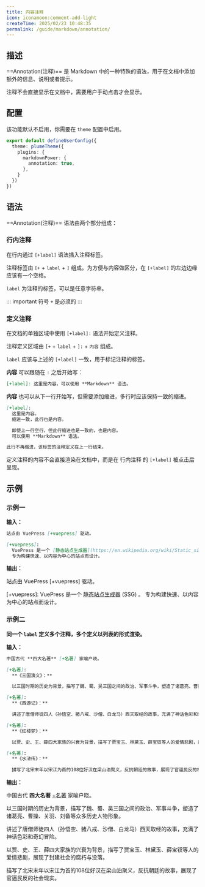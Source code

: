 ```yaml
---
title: 内容注释
icon: iconamoon:comment-add-light
createTime: 2025/02/23 10:48:35
permalink: /guide/markdown/annotation/
---
```


## 描述

==Annotation(注释)== 是 Markdown 中的一种特殊的语法，用于在文档中添加额外的信息、说明或者提示。

注释不会直接显示在文档中，需要用户手动点击才会显示。

## 配置

该功能默认不启用，你需要在 `theme` 配置中启用。

```ts title=".vuepress/config.ts"
export default defineUserConfig({
  theme: plumeTheme({
    plugins: {
      markdownPower: {
        annotation: true,
      },
    }
  })
})
```

## 语法

==Annotation(注释)== 语法由两个部分组成：

### 行内注释

在行内通过 `[+label]` 语法插入注释标签。

注释标签由 `[+` + `label` + `]` 组成。为方便与内容做区分，在 `[+label]` 的左边边缘应该有一个空格。

`label` 为注释的标签，可以是任意字符串。

::: important 符号 `+` 是必须的
:::

### 定义注释

在文档的单独区域中使用 `[+label]:` 语法开始定义注释。

注释定义区域由 `[+` + `label` + `]:` + `内容` 组成。

`label` 应该与上述的 `[+label]` 一致，用于标记注释的标签。

**内容** 可以跟随在 `:` 之后开始写：

```md
[+label]: 这里是内容，可以使用 **Markdown** 语法。
```

**内容** 也可以从下一行开始写，但需要添加缩进，多行时应该保持一致的缩进。

```md
[+label]:
  这里是内容。
  缩进一致，此行也是内容。

  即使上一行空行，但此行缩进也是一致的，也是内容。
  可以使用 **Markdown** 语法。

此行不再缩进，该标签的注释定义在上一行结束。
```

定义注释的内容不会直接渲染在文档中，而是在 行内注释 的 `[+label]` 被点击后呈现。

## 示例

### 示例一

**输入：**

```md
站点由 VuePress [+vuepress] 驱动。

[+vuepress]:
  VuePress 是一个 [静态站点生成器](https://en.wikipedia.org/wiki/Static_site_generator) (SSG) 。
  专为构建快速、以内容为中心的站点而设计。
```

**输出：**

站点由 VuePress [+vuepress] 驱动。

[+vuepress]:
  VuePress 是一个 [静态站点生成器](https://en.wikipedia.org/wiki/Static_site_generator) (SSG) 。
  专为构建快速、以内容为中心的站点而设计。

### 示例二

**同一个 `label` 定义多个注释，多个定义以列表的形式渲染。**

**输入：**

```md
中国古代 **四大名著** [+名著] 家喻户晓。

[+名著]:
  **《三国演义》：**

  以三国时期的历史为背景，描写了魏、蜀、吴三国之间的政治、军事斗争，塑造了诸葛亮、曹操、关羽、刘备等众多历史人物形象。

[+名著]:
  **《西游记》：**

  讲述了唐僧师徒四人（孙悟空、猪八戒、沙僧、白龙马）西天取经的故事，充满了神话色彩和奇幻冒险。

[+名著]:
  **《红楼梦》：**

  以贾、史、王、薛四大家族的兴衰为背景，描写了贾宝玉、林黛玉、薛宝钗等人的爱情悲剧，展现了封建社会的腐朽与没落。

[+名著]:
  **《水浒传》：**

  描写了北宋末年以宋江为首的108位好汉在梁山泊聚义，反抗朝廷的故事，展现了官逼民反的社会现实。
```

**输出：**

中国古代 **四大名著** [+名著] 家喻户晓。

[+名著]:
  **《三国演义》：**

  以三国时期的历史为背景，描写了魏、蜀、吴三国之间的政治、军事斗争，塑造了诸葛亮、曹操、关羽、刘备等众多历史人物形象。

[+名著]:
  **《西游记》：**

  讲述了唐僧师徒四人（孙悟空、猪八戒、沙僧、白龙马）西天取经的故事，充满了神话色彩和奇幻冒险。

[+名著]:
  **《红楼梦》：**

  以贾、史、王、薛四大家族的兴衰为背景，描写了贾宝玉、林黛玉、薛宝钗等人的爱情悲剧，展现了封建社会的腐朽与没落。

[+名著]:
  **《水浒传》：**

  描写了北宋末年以宋江为首的108位好汉在梁山泊聚义，反抗朝廷的故事，展现了官逼民反的社会现实。
